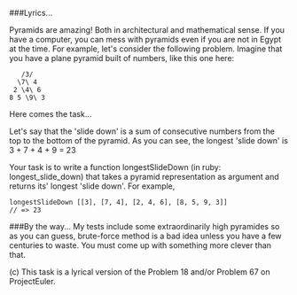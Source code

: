 ###Lyrics... 

Pyramids are amazing! Both in architectural and mathematical sense. If you have a computer, you can mess with pyramids even if you are not in Egypt at the time. For example, let's consider the following problem. Imagine that you have a plane pyramid built of numbers, like this one here:

```
   /3/
  \7\ 4 
 2 \4\ 6 
8 5 \9\ 3
```

Here comes the task...

Let's say that the 'slide down' is a sum of consecutive numbers from the top to the bottom of the pyramid. As you can see, the longest 'slide down' is 3 + 7 + 4 + 9 = 23

Your task is to write a function longestSlideDown (in ruby: longest_slide_down) that takes a pyramid representation as argument and returns its' longest 'slide down'. For example,

```
longestSlideDown [[3], [7, 4], [2, 4, 6], [8, 5, 9, 3]] 
// => 23
```

###By the way... 
My tests include some extraordinarily high pyramides so as you can guess, brute-force method is a bad idea unless you have a few centuries to waste. You must come up with something more clever than that.

(c) This task is a lyrical version of the Problem 18 and/or Problem 67 on ProjectEuler.